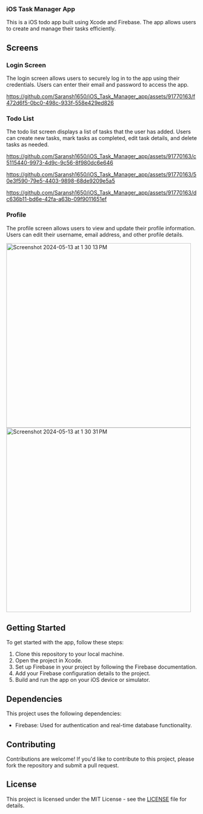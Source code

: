### iOS Task Manager App


This is a iOS todo app built using Xcode and Firebase. The app allows users to create and manage their tasks efficiently.

## Screens

### Login Screen

The login screen allows users to securely log in to the app using their credentials. Users can enter their email and password to access the app.


https://github.com/Saransh1650/iOS_Task_Manager_app/assets/91770163/f472d6f5-0bc0-498c-933f-558e429ed826


### Todo List

The todo list screen displays a list of tasks that the user has added. Users can create new tasks, mark tasks as completed, edit task details, and delete tasks as needed.

https://github.com/Saransh1650/iOS_Task_Manager_app/assets/91770163/c5115440-9973-4d9c-9c56-8f980dc6e646


https://github.com/Saransh1650/iOS_Task_Manager_app/assets/91770163/50e3f590-79e5-4403-9898-68de9209e5a5



https://github.com/Saransh1650/iOS_Task_Manager_app/assets/91770163/dc636b11-bd6e-42fa-a63b-09f9011651ef



### Profile

The profile screen allows users to view and update their profile information. Users can edit their username, email address, and other profile details.




<img width="487" alt="Screenshot 2024-05-13 at 1 30 13 PM" src="https://github.com/Saransh1650/iOS_Task_Manager_app/assets/91770163/7f8e9d11-7cd8-4e82-9e07-7ab684287724">
<img width="487" alt="Screenshot 2024-05-13 at 1 30 31 PM" src="https://github.com/Saransh1650/iOS_Task_Manager_app/assets/91770163/786bbabe-2146-4a13-9f3f-4d1c0b7ab605">




## Getting Started

To get started with the app, follow these steps:

1. Clone this repository to your local machine.
2. Open the project in Xcode.
3. Set up Firebase in your project by following the Firebase documentation.
4. Add your Firebase configuration details to the project.
5. Build and run the app on your iOS device or simulator.

## Dependencies

This project uses the following dependencies:

- Firebase: Used for authentication and real-time database functionality.

## Contributing

Contributions are welcome! If you'd like to contribute to this project, please fork the repository and submit a pull request.

## License

This project is licensed under the MIT License - see the [LICENSE](LICENSE) file for details.
